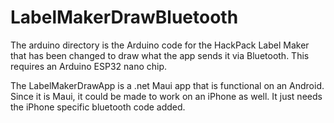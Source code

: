 # LabelMakerDrawBluetooth

The arduino directory is the Arduino code for the HackPack Label Maker that has been changed to draw what the app sends it via Bluetooth. This requires an Arduino ESP32 nano chip.

The LabelMakerDrawApp is a .net Maui app that is functional on an Android. Since it is Maui, it could be made to work on an iPhone as well. It just needs the iPhone specific bluetooth code added.
